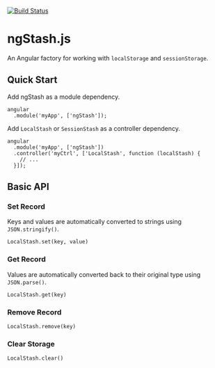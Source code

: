 [![Build Status](https://travis-ci.org/dperuo/ngStash.js.svg)](https://travis-ci.org/dperuo/ngStash.js)

# ngStash.js

An Angular factory for working with `localStorage` and `sessionStorage`.

## Quick Start

Add ngStash as a module dependency.

```
angular
  .module('myApp', ['ngStash']);
```

Add `LocalStash` or `SessionStash` as a controller dependency.

```
angular
  .module('myApp', ['ngStash'])
  .controller('myCtrl', ['LocalStash', function (localStash) {
    // ...
  }]);
```


## Basic API

### Set Record

Keys and values are automatically converted to strings using `JSON.stringify()`.

```
LocalStash.set(key, value)
```


### Get Record

Values are automatically converted back to their original type using `JSON.parse()`.

```
LocalStash.get(key)
```


### Remove Record

```
LocalStash.remove(key)
```


### Clear Storage

```
LocalStash.clear()
```
